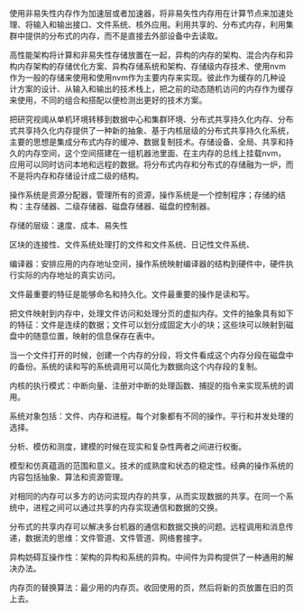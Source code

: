 使用非易失性内存作为加速层或者加速器，将非易失性内存用在计算节点来加速处理、将输入和输出接口、文件系统、核外应用。利用共享的、分布式内存，利用集群中提供的分布式的内存，而不是直接去外部设备中去读取。

高性能架构将计算和非易失性存储放置在一起，异构的内存的架构、混合内存和异构内存架构的存储优化方案、异构存储系统和架构、存储级内存技术、使用nvm作为一般的存储来使用和使用nvm作为主要内存来实现。彼此作为缓存的几种设计方案的设计、从输入和输出的技术栈上，把之前的动态随机访问的内存作为缓存来使用，不同的组合和搭配以便检测出更好的技术方案。

把研究视阈从单机环境转移到数据中心和集群环境、分布式共享持久化内存、分布式共享持久化内存提供了一种新的抽象、基于内核层级的分布式共享持久化系统，主要的思想是集成分布式内存的缓冲、数据复制技术。存储设备、全局、共享和持久的内存空间，这个空间搭建在一组机器池里面、在主内存的总线上挂载nvm，应用可以同时访问本地和远程的数据。将分布式内存和分布式的存储融为一炉，而不是将内存和存储设计成二级的结构。

操作系统是资源分配器，管理所有的资源，操作系统是一个控制程序；存储的结构：主存储器、二级存储器、磁盘存储器、磁盘的控制器。

存储的层级：速度、成本、易失性

区块的连接性、文件系统处理打的文件和文件系统、日记性文件系统、

编译器：安排应用的内存地址空间，操作系统映射编译器的结构到硬件中，硬件执行实际的内存地址的真实访问。

文件最重要的特征是能够命名和持久化。文件最重要的操作是读和写。

把文件映射到内存中，处理文件访问和处理分页的虚拟内存。文件的抽象具有如下的特征：文件是连续的数据；文件可以划分成固定大小的块；这些块可以映射到磁盘中的随意位置，映射的信息保存在表中。

当一个文件打开的时候，创建一个内存的分段，将文件看成这个内存分段在磁盘中的备份。系统的读和写的系统调用可以简化为数据向这个内存段的复制。

内核的执行模式：中断向量、注册对中断的处理函数、捕捉的指令来实现系统的调用。

系统对象包括：文件、内存和进程。每个对象都有不同的操作。平行和并发处理的选择。

分析、模仿和测度，建模的时候在现实和复杂性两者之间进行权衡。

模型和仿真蕴涵的范围和意义。技术的成熟度和状态的稳定性。经典的操作系统的内容包括抽象、算法和资源管理。

对相同的内存可以多方的访问实现内存的共享，从而实现数据的共享。在同一个系统中，进程之间可以通过共享的内存实现通信和数据的交换。

分布式的共享内存可以解决多台机器的通信和数据交换的问题。远程调用和消息传递，数据流的思维：文件管道、文件管道、网络套接字。

异构妨碍互操作性：架构的异构和系统的异构。中间件为异构提供了一种通用的解决办法。

内存页的替换算法：最少用的内存页。收回使用的页，然后将新的页放置在旧的页上去。

